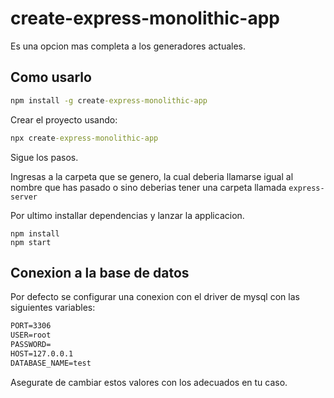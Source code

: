 # create-express-monolithic-app

Es una opcion mas completa a los generadores actuales. 


## Como usarlo

```cmd
npm install -g create-express-monolithic-app
```

Crear el proyecto usando:

```cmd
npx create-express-monolithic-app
```

Sigue los pasos.


Ingresas a la carpeta que se genero, la cual deberia llamarse igual al nombre que has pasado o sino deberias tener una carpeta llamada `express-server`

Por ultimo installar dependencias y lanzar la applicacion.

```
npm install
npm start
```

## Conexion a la base de datos
Por defecto se configurar una conexion con el driver de mysql con las siguientes variables:
```md
PORT=3306
USER=root
PASSWORD=
HOST=127.0.0.1
DATABASE_NAME=test
```
Asegurate de cambiar estos valores con los adecuados en tu caso.




